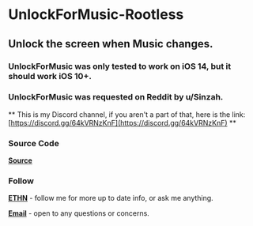 # UnlockForMusic-Rootless

## Unlock the screen when Music changes.

### UnlockForMusic was only tested to work on iOS 14, but it should work iOS 10+.

### UnlockForMusic was requested on Reddit by u/Sinzah.


** This is my Discord channel, if you aren't a part of that, here is the link: [https://discord.gg/64kVRNzKnF](https://discord.gg/64kVRNzKnF) **


### Source Code
[**Source**](https://github.com/nahtedetihw/UnlockForMusic)


### Follow

[**ETHN**](https://twitter.com/ethanwhited) - follow me for more up to date info, or ask me anything.

[**Email**](mailto:ethanwhited2208@gmail.com) - open to any questions or concerns.

